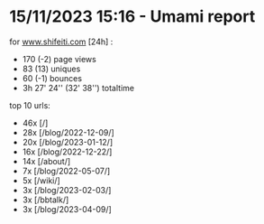 # 15/11/2023 15:16 - Umami report
for www.shifeiti.com [24h] :

 - 170 (-2) page views
 - 83 (13) uniques
 - 60 (-1) bounces
 - 3h 27' 24'' (32' 38'') totaltime


top 10 urls:
 - 46x [/]
 - 28x [/blog/2022-12-09/]
 - 20x [/blog/2023-01-12/]
 - 16x [/blog/2022-12-22/]
 - 14x [/about/]
 - 7x [/blog/2022-05-07/]
 - 5x [/wiki/]
 - 3x [/blog/2023-02-03/]
 - 3x [/bbtalk/]
 - 3x [/blog/2023-04-09/]



